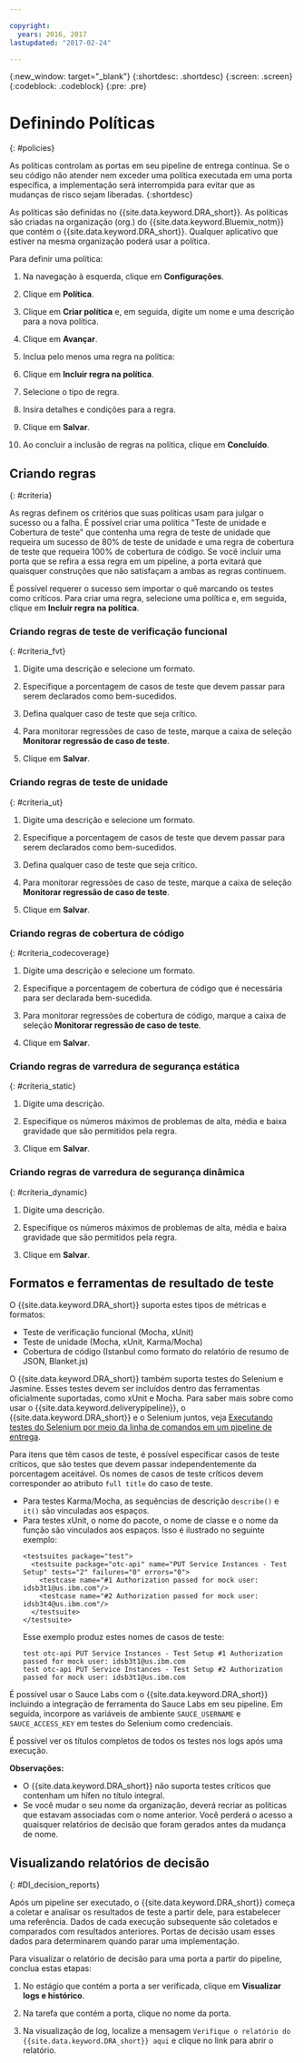```yaml
---

copyright:
  years: 2016, 2017
lastupdated: "2017-02-24"

---
```


{:new_window: target="_blank"}
{:shortdesc: .shortdesc}
{:screen: .screen}
{:codeblock: .codeblock}
{:pre: .pre}

# Definindo Políticas
{: #policies}

As políticas controlam as portas em seu pipeline de entrega contínua. Se o seu código não atender nem exceder uma política executada em uma porta específica, a implementação será interrompida para evitar que as mudanças de risco sejam liberadas.
{:shortdesc}

As políticas são definidas no {{site.data.keyword.DRA_short}}. As políticas são criadas na organização (org.) do {{site.data.keyword.Bluemix_notm}} que contém o {{site.data.keyword.DRA_short}}. Qualquer aplicativo que estiver na mesma organização poderá usar a política. 

Para definir uma política:

1. Na navegação à esquerda, clique em **Configurações**.

2. Clique em **Política**.

3. Clique em **Criar política** e, em seguida, digite um nome e uma descrição para a nova política.

4. Clique em **Avançar**.

4. Inclua pelo menos uma regra na política:
  1. Clique em **Incluir regra na política**.
  2. Selecione o tipo de regra.
  3. Insira detalhes e condições para a regra.
  4. Clique em **Salvar**.

5. Ao concluir a inclusão de regras na política, clique em **Concluído**.

## Criando regras
{: #criteria}

As regras definem os critérios que suas políticas usam para julgar o sucesso ou a falha. É possível criar uma política "Teste de unidade e Cobertura de teste" que contenha uma regra de teste de unidade que requeira um sucesso de 80% de teste de unidade e uma regra de cobertura de teste que requeira 100% de cobertura de código. Se você incluir uma porta que se refira a essa regra em um pipeline, a porta evitará que quaisquer construções que não satisfaçam a ambas as regras continuem. 

É possível requerer o sucesso sem importar o quê marcando os testes como críticos. Para criar uma regra, selecione uma política e, em seguida, clique em **Incluir regra na política**. 

### Criando regras de teste de verificação funcional
{: #criteria_fvt}

1. Digite uma descrição e selecione um formato.

2. Especifique a porcentagem de casos de teste que devem passar para serem declarados como bem-sucedidos.

3. Defina qualquer caso de teste que seja crítico.

4. Para monitorar regressões de caso de teste, marque a caixa de seleção **Monitorar regressão de caso de teste**.

5. Clique em **Salvar**.


### Criando regras de teste de unidade
{: #criteria_ut}

1. Digite uma descrição e selecione um formato.

2. Especifique a porcentagem de casos de teste que devem passar para serem declarados como bem-sucedidos.

3. Defina qualquer caso de teste que seja crítico.

4. Para monitorar regressões de caso de teste, marque a caixa de seleção **Monitorar regressão de caso de teste**.

5. Clique em **Salvar**.


### Criando regras de cobertura de código
{: #criteria_codecoverage}

1. Digite uma descrição e selecione um formato.

2. Especifique a porcentagem de cobertura de código que é necessária para ser declarada bem-sucedida.

3. Para monitorar regressões de cobertura de código, marque a caixa de seleção **Monitorar regressão de caso de teste**.

4. Clique em **Salvar**.

### Criando regras de varredura de segurança estática
{: #criteria_static}

1. Digite uma descrição.

2. Especifique os números máximos de problemas de alta, média e baixa gravidade que são permitidos pela regra. 

3. Clique em **Salvar**.

### Criando regras de varredura de segurança dinâmica
{: #criteria_dynamic}

1. Digite uma descrição.

2. Especifique os números máximos de problemas de alta, média e baixa gravidade que são permitidos pela regra. 

3. Clique em **Salvar**.

## Formatos e ferramentas de resultado de teste

O {{site.data.keyword.DRA_short}} suporta estes tipos de métricas e formatos:

* Teste de verificação funcional (Mocha, xUnit)
* Teste de unidade (Mocha, xUnit, Karma/Mocha)
* Cobertura de código (Istanbul como formato do relatório de resumo de JSON, Blanket.js)

O {{site.data.keyword.DRA_short}} também suporta testes do Selenium e Jasmine. Esses testes devem ser incluídos dentro das ferramentas oficialmente suportadas, como xUnit e Mocha. Para saber mais sobre como usar o {{site.data.keyword.deliverypipeline}}, o {{site.data.keyword.DRA_short}} e o Selenium juntos, veja [Executando testes do Selenium por meio da linha de comandos em um pipeline de entrega](https://developer.ibm.com/devops-services/2016/07/21/running-selenium-tests-command-line-delivery-pipeline/).

Para itens que têm casos de teste, é possível especificar casos de teste críticos, que são testes que devem passar independentemente da porcentagem
aceitável. Os nomes de casos de teste críticos devem corresponder ao atributo `full title` do caso de teste.    
* Para testes Karma/Mocha, as sequências de descrição `describe()` e `it()` são vinculadas aos espaços.
* Para testes xUnit, o nome do pacote, o nome de classe e o nome da função são vinculados aos espaços. Isso é ilustrado no seguinte exemplo:
  ```
  <testsuites package="test">
    <testsuite package="otc-api" name="PUT Service Instances - Test Setup" tests="2" failures="0" errors="0">
      <testcase name="#1 Authorization passed for mock user: idsb3t1@us.ibm.com"/>
      <testcase name="#2 Authorization passed for mock user: idsb3t4@us.ibm.com"/>
    </testsuite>
  </testsuite>
  ```
  Esse exemplo produz estes nomes de casos de teste:
  ```
  test otc-api PUT Service Instances - Test Setup #1 Authorization passed for mock user: idsb3t1@us.ibm.com
  test otc-api PUT Service Instances - Test Setup #2 Authorization passed for mock user: idsb3t1@us.ibm.com
  ```

É possível usar o Sauce Labs com o {{site.data.keyword.DRA_short}} incluindo a integração de ferramenta do Sauce Labs em seu pipeline. Em seguida, incorpore as
variáveis de ambiente `SAUCE_USERNAME` e `SAUCE_ACCESS_KEY` em testes do Selenium como credenciais.

É possível ver os títulos completos de todos os testes nos logs após uma execução.  

**Observações:**
* O {{site.data.keyword.DRA_short}} não suporta testes críticos que contenham um hífen no título integral.    
* Se você mudar o seu nome da organização, deverá recriar as políticas que estavam associadas com o nome anterior. Você perderá o acesso a quaisquer relatórios de decisão que foram gerados antes da mudança de nome.

## Visualizando relatórios de decisão    
{: #DI_decision_reports}

Após um pipeline ser executado, o {{site.data.keyword.DRA_short}} começa a coletar e analisar os resultados de teste a partir dele, para estabelecer uma referência. Dados de cada execução subsequente são coletados e comparados com resultados anteriores. Portas de decisão usam esses dados para determinarem quando
parar uma implementação. 

Para visualizar o relatório de decisão para uma porta a partir do pipeline, conclua estas etapas:

   1. No estágio que contém a porta a ser verificada, clique em **Visualizar logs e histórico**.

   2. Na tarefa que contém a porta, clique no nome da porta.

   3. Na visualização de log, localize a mensagem `Verifique o relatório do {{site.data.keyword.DRA_short}} aqui` e clique no link para abrir o relatório.
